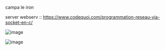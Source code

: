 campa le iron

server webserv :: https://www.codequoi.com/programmation-reseau-via-socket-en-c/

![image](https://github.com/user-attachments/assets/643bcfe5-b4d9-49ff-a9cc-4e69a49bf567)

![image](https://github.com/user-attachments/assets/3c283bd1-7461-4fad-82a5-a8df3b029e0a)
